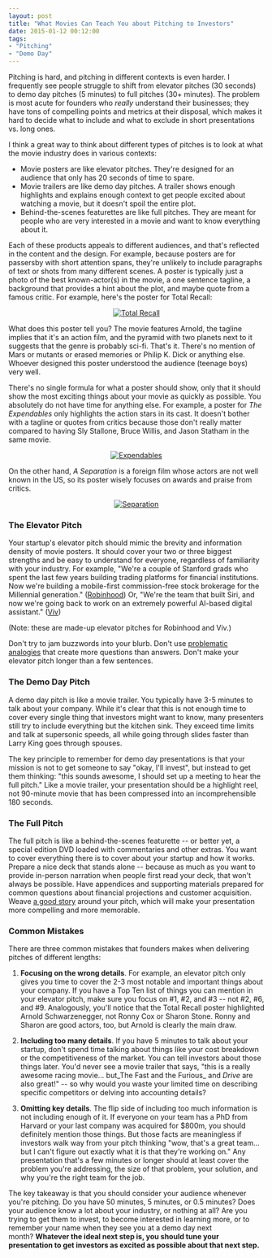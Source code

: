 ```yaml
---
layout: post
title: "What Movies Can Teach You about Pitching to Investors"
date: 2015-01-12 00:12:00
tags:
- "Pitching"
- "Demo Day"
---
```


Pitching is hard, and pitching in different contexts is even harder. I frequently see people struggle to shift from elevator pitches (30 seconds) to demo day pitches (5 minutes) to full pitches (30+ minutes). The problem is most acute for founders who _really_ understand their businesses; they have tons of compelling points and metrics at their disposal, which makes it hard to decide what to include and what to exclude in short presentations vs. long ones.

I think a great way to think about different types of pitches is to look at what the movie industry does in various contexts:

- Movie posters are like elevator pitches. They're designed for an audience that only has 20 seconds of time to spare.
- Movie trailers are like demo day pitches. A trailer shows enough highlights and explains enough context to get people excited about watching a movie, but it doesn't spoil the entire plot.
- Behind-the-scenes featurettes are like full pitches. They are meant for people who are very interested in a movie and want to know everything about it. 

Each of these products appeals to different audiences, and that's reflected in the content and the design. For example, because posters are for passersby with short attention spans, they're unlikely to include paragraphs of text or shots from many different scenes. A poster is typically just a photo of the best known-actor(s) in the movie, a one sentence tagline, a background that provides a hint about the plot, and maybe quote from a famous critic. For example, here's the poster for Total Recall:

<center><a href="{{ site.url }}public/img/movies-total-recall.jpg" target="_blank"><img src="{{ site.url }}public/img/movies-total-recall.jpg" alt="Total Recall"></a></center>

What does this poster tell you? The movie features Arnold, the tagline implies that it's an action film, and the pyramid with two planets next to it suggests that the genre is probably sci-fi. That's it. There's no mention of Mars or mutants or erased memories or Philip K. Dick or anything else. Whoever designed this poster understood the audience (teenage boys) very well.

There's no single formula for what a poster should show, only that it should show the most exciting things about your movie as quickly as possible. You absolutely do not have time for anything else. For example, a poster for _The Expendables_ only highlights the action stars in its cast. It doesn't bother with a tagline or quotes from critics because those don't really matter compared to having Sly Stallone, Bruce Willis, and Jason Statham in the same movie. 

<center><a href="{{ site.url }}public/img/movies-expendables.jpg" target="_blank"><img src="{{ site.url }}public/img/movies-expendables.jpg" alt="Expendables"></a></center>

On the other hand, _A Separation_ is a foreign film whose actors are not well known in the US, so its poster wisely focuses on awards and praise from critics. 

<center><a href="{{ site.url }}public/img/movies-separation.jpg" target="_blank"><img src="{{ site.url }}public/img/movies-separation.jpg" alt="Separation"></a></center>

### The Elevator Pitch

Your startup's elevator pitch should mimic the brevity and information density of movie posters. It should cover your two or three biggest strengths and be easy to understand for everyone, regardless of familiarity with your industry. For example, "We're a couple of Stanford grads who spent the last few years building trading platforms for financial institutions. Now we're building a mobile-first commission-free stock brokerage for the Millennial generation." (<a href="https://robinhood.com/" target="_blank">Robinhood</a>) Or, "We're the team that built Siri, and now we're going back to work on an extremely powerful AI-based digital assistant." (<a href="http://www.wired.com/2014/08/viv/" target="_blank">Viv</a>)

(Note: these are made-up elevator pitches for Robinhood and Viv.) 

Don't try to jam buzzwords into your blurb. Don't use <a href="{{site.url}}pitches-by-analogy-tips-and-gotchas" target="_blank">problematic analogies</a> that create more questions than answers. Don't make your elevator pitch longer than a few sentences.

### The Demo Day Pitch

A demo day pitch is like a movie trailer. You typically have 3-5 minutes to talk about your company. While it's clear that this is not enough time to cover every single thing that investors might want to know, many presenters still try to include everything but the kitchen sink. They exceed time limits and talk at supersonic speeds, all while going through slides faster than Larry King goes through spouses.

The key principle to remember for demo day presentations is that your mission is not to get someone to say "okay, I'll invest", but instead to get them thinking: "this sounds awesome, I should set up a meeting to hear the full pitch." Like a movie trailer, your presentation should be a highlight reel, not 90-minute movie that has been compressed into an incomprehensible 180 seconds.

### The Full Pitch

The full pitch is like a behind-the-scenes featurette -- or better yet, a special edition DVD loaded with commentaries and other extras. You want to cover everything there is to cover about your startup and how it works. Prepare a nice deck that stands alone -- because as much as you want to provide in-person narration when people first read your deck, that won't always be possible. Have appendices and supporting materials prepared for common questions about financial projections and customer acquisition. Weave <a href="{{site.url}}demo-day-pitching-part-2-telling-a-story" target="_blank">a good story</a> around your pitch, which will make your presentation more compelling and more memorable.

### Common Mistakes

There are three common mistakes that founders makes when delivering pitches of different lengths:

1. **Focusing on the wrong details**. For example, an elevator pitch only gives you time to cover the 2-3 most notable and important things about your company. If you have a Top Ten list of things you can mention in your elevator pitch, make sure you focus on #1, #2, and #3 -- not #2, #6, and #9. Analogously, you'll notice that the Total Recall poster highlighted Arnold Schwarzenegger, not Ronny Cox or Sharon Stone. Ronny and Sharon are good actors, too, but Arnold is clearly the main draw.  
  

2. **Including too many details**. If you have 5 minutes to talk about your startup, don't spend time talking about things like your cost breakdown or the competitiveness of the market. You can tell investors about those things later. You'd never see a movie trailer that says, "this is a really awesome racing movie... but_The Fast and the Furious_ and _Drive_ are also great!" -- so why would you waste your limited time on describing specific competitors or delving into accounting details?  
  

3. **Omitting key details**. The flip side of including too much information is not including enough of it. If everyone on your team has a PhD from Harvard or your last company was acquired for $800m, you should definitely mention those things. But those facts are meaningless if investors walk way from your pitch thinking "wow, that's a great team... but I can't figure out exactly what it is that they're working on." Any presentation that's a few minutes or longer should at least cover the problem you're addressing, the size of that problem, your solution, and why you're the right team for the job.  

The key takeaway is that you should consider your audience whenever you're pitching. Do you have 50 minutes, 5 minutes, or 0.5 minutes? Does your audience know a lot about your industry, or nothing at all? Are you trying to get them to invest, to become interested in learning more, or to remember your name when they see you at a demo day next month? **Whatever the ideal next step is, you should tune your presentation to get investors as excited as possible about that next step.**